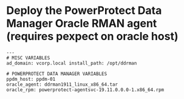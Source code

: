 # Deploy the PowerProtect Data Manager Oracle RMAN agent (requires pexpect on oracle host)
````
---
# MISC VARIABLES
ad_domain: vcorp.local install_path: /opt/ddrman

# POWERPROTECT DATA MANAGER VARIABLES
ppdm_host: ppdm-01
oracle_agent: ddrman1911_linux_x86_64.tar
oracle_rpm: powerprotect-agentsvc-19.11.0.0.0-1.x86_64.rpm
````
